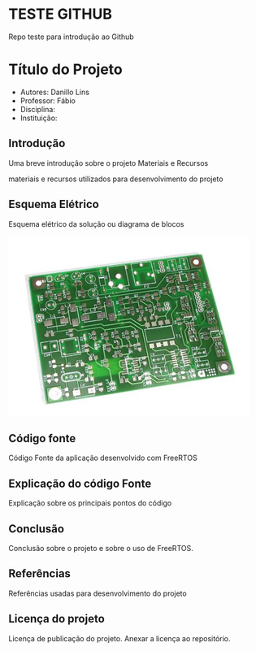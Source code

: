 # TESTE GITHUB

Repo teste para introdução ao Github



# Título do Projeto

- Autores: Danillo Lins
- Professor: Fábio
- Disciplina:
- Instituição:

## Introdução

Uma breve introdução sobre o projeto
Materiais e Recursos

materiais e recursos utilizados para desenvolvimento do projeto

## Esquema Elétrico

Esquema elétrico da solução ou diagrama de blocos

![placa](img/placa.jpeg)

## Código fonte

Código Fonte da aplicação desenvolvido com FreeRTOS

## Explicação do código Fonte

Explicação sobre os principais pontos do código

## Conclusão

Conclusão sobre o projeto e sobre o uso de FreeRTOS.


## Referências

Referências usadas para desenvolvimento do projeto


## Licença do projeto

Licença de publicação do projeto. Anexar a licença ao repositório.
